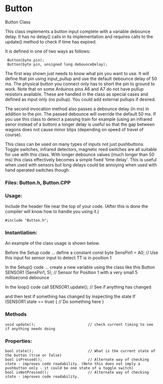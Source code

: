 # Button
Button Class

This class implements a button input complete with a variable debounce delay.
It has no delay() calls in its implementation and requires calls to the update() method to check if time has expired.
  
It is defined in one of two ways as follows:
  
     Button(byte pin);
     Button(byte pin, unsigned long debounceDelay);
      
The first way shown just needs to know what pin you want to use. It will define that pin using input_pullup and use the default
debounce delay of 50 ms. The physical button you connect only has to short the pin to ground to work.
Note that on some Arduinos pins A6 and A7 do not have pullup resistors available.
These are handled in the class as special cases and defined as input only (no pullup). You could add external pullups if desired.

The second invocation method also passes a debounce delay (in ms) in addition to the pin. The passed debounce will override the default 50 ms. 
If you use this class to detect a passing train for example (using an infrared senor instead of a button) a longer delay
is useful so that the gap between wagons does not cause minor blips (depending on speed of travel of course).  

This class can be used on many types of inputs not just pushbuttons. 
Toggle switches, infrared detectors, magnetic reed switches are all suitable for use with this class.
With longer debounce values (much longer than 50 ms) this class effectively becomes a simple fixed 'time delay'.
This is useful when used with sensors but long delays could be annoying when used with hand operated switches though.

  
### Files: Button.h, Button.CPP

### Usage:
Include the header file near the top of your code. (After this is done the compiler will know how to handle you using it.)

    #include "Button.h";

### Instantiation:

An example of the class usage is shown below.

Before the Setup code ... define a constant 
     const byte   SensPin1   = A0;        // Use this input for sensor input to detect TT is in position 1

In the Setup() code ... create a new variable using the class like this
     Button SENSOR1    (SensPin1, 5);     // Sensor for Position 1 with a very small 5 millisecond debounce

In the loop() code call
     SENSOR1.update();                    // See if anything has changed
     
and then test if something has changed by inspecting the state
     If (SENSOR1.state == true) {
        // Do something here
     }


### Methods
    void update();                        // check current timing to see if anything needs doing

### Properties:
    bool state();                         // What is the current state of the button (true or false)
    bool isPressed();                     // Alternate way of checking state - improves code readability. (Note this does not imply a pushbutton only - it could be one state of a toggle switch)
    bool isNotPressed();                  // Alternate way of checking state - improves code readability. 

